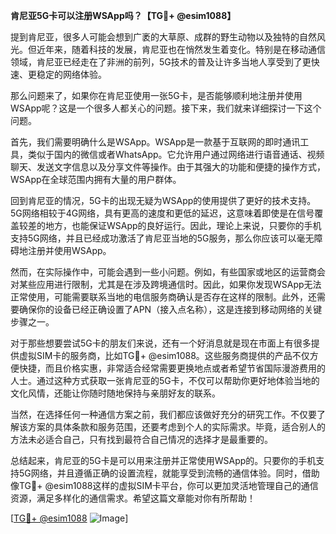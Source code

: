 **肯尼亚5G卡可以注册WSApp吗？【TG💪+ @esim1088】**

提到肯尼亚，很多人可能会想到广袤的大草原、成群的野生动物以及独特的自然风光。但近年来，随着科技的发展，肯尼亚也在悄然发生着变化。特别是在移动通信领域，肯尼亚已经走在了非洲的前列，5G技术的普及让许多当地人享受到了更快速、更稳定的网络体验。

那么问题来了，如果你在肯尼亚使用一张5G卡，是否能够顺利地注册并使用WSApp呢？这是一个很多人都关心的问题。接下来，我们就来详细探讨一下这个问题。

首先，我们需要明确什么是WSApp。WSApp是一款基于互联网的即时通讯工具，类似于国内的微信或者WhatsApp。它允许用户通过网络进行语音通话、视频聊天、发送文字信息以及分享文件等操作。由于其强大的功能和便捷的操作方式，WSApp在全球范围内拥有大量的用户群体。

回到肯尼亚的情况，5G卡的出现无疑为WSApp的使用提供了更好的技术支持。5G网络相较于4G网络，具有更高的速度和更低的延迟，这意味着即使是在信号覆盖较差的地方，也能保证WSApp的良好运行。因此，理论上来说，只要你的手机支持5G网络，并且已经成功激活了肯尼亚当地的5G服务，那么你应该可以毫无障碍地注册并使用WSApp。

然而，在实际操作中，可能会遇到一些小问题。例如，有些国家或地区的运营商会对某些应用进行限制，尤其是在涉及跨境通信时。因此，如果你发现WSApp无法正常使用，可能需要联系当地的电信服务商确认是否存在这样的限制。此外，还需要确保你的设备已经正确设置了APN（接入点名称），这是连接到移动网络的关键步骤之一。

对于那些想要尝试5G卡的朋友们来说，还有一个好消息就是现在市面上有很多提供虚拟SIM卡的服务商，比如TG💪+ @esim1088。这些服务商提供的产品不仅方便快捷，而且价格实惠，非常适合经常需要更换地点或者希望节省国际漫游费用的人士。通过这种方式获取一张肯尼亚的5G卡，不仅可以帮助你更好地体验当地的文化风情，还能让你随时随地保持与亲朋好友的联系。

当然，在选择任何一种通信方案之前，我们都应该做好充分的研究工作。不仅要了解该方案的具体条款和服务范围，还要考虑到个人的实际需求。毕竟，适合别人的方法未必适合自己，只有找到最符合自己情况的选择才是最重要的。

总结起来，肯尼亚的5G卡是可以用来注册并正常使用WSApp的。只要你的手机支持5G网络，并且遵循正确的设置流程，就能享受到流畅的通信体验。同时，借助像TG💪+ @esim1088这样的虚拟SIM卡平台，你可以更加灵活地管理自己的通信资源，满足多样化的通信需求。希望这篇文章能对你有所帮助！

[[TG💪+ @esim1088](https://t.me/s/esim1088) ![Image](https://i.postimg.cc/4NQfJmqS/Snipaste-2025-05-13-00-14-12.png)]